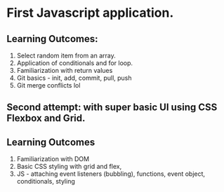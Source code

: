 # First Javascript application.

## Learning Outcomes:
  1. Select random item from an array.
  2. Application of conditionals and for loop.
  3. Familiarization with return values
  4. Git basics - init, add, commit, pull, push
  5. Git merge conflicts lol

## Second attempt: with super basic UI using CSS Flexbox and Grid.

## Learning Outcomes
  1. Familiarization with DOM
  2. Basic CSS styling with grid and flex, 
  3. JS - attaching event listeners (bubbling), functions, event object, conditionals, styling
